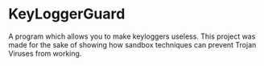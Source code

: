 # KeyLoggerGuard
A program which allows you to make keyloggers useless. This project was made for the sake of showing how sandbox techniques can prevent Trojan Viruses from working.
